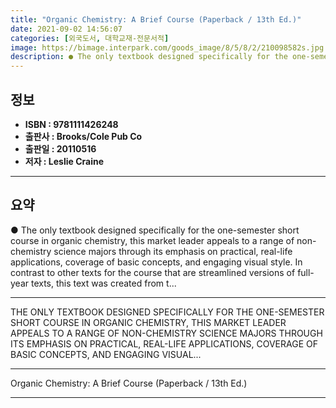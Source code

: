 ```yaml
---
title: "Organic Chemistry: A Brief Course (Paperback / 13th Ed.)"
date: 2021-09-02 14:56:07
categories: [외국도서, 대학교재-전문서적]
image: https://bimage.interpark.com/goods_image/8/5/8/2/210098582s.jpg
description: ● The only textbook designed specifically for the one-semester short course in organic chemistry, this market leader appeals to a range of non-chemistry scienc
---
```


## **정보**

- **ISBN : 9781111426248**
- **출판사 : Brooks/Cole Pub Co**
- **출판일 : 20110516**
- **저자 : Leslie Craine**

------



## **요약**

●  The only textbook designed specifically for the one-semester short course in organic chemistry, this market leader appeals to a range of non-chemistry science majors through its emphasis on practical, real-life applications, coverage of basic concepts, and engaging visual style. In contrast to other texts for the course that are streamlined versions of full-year texts, this text was created from t...

------

THE ONLY TEXTBOOK DESIGNED SPECIFICALLY FOR THE ONE-SEMESTER SHORT COURSE IN ORGANIC CHEMISTRY, THIS MARKET LEADER APPEALS TO A RANGE OF NON-CHEMISTRY SCIENCE MAJORS THROUGH ITS EMPHASIS ON PRACTICAL, REAL-LIFE APPLICATIONS, COVERAGE OF BASIC CONCEPTS, AND ENGAGING VISUAL... 

------


Organic Chemistry: A Brief Course (Paperback / 13th Ed.) 

------


